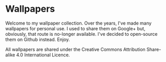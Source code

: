 # Wallpapers

Welcome to my wallpaper collection. Over the years, I've made many wallpapers for personal use. I used to share them on Google+ but, obviously, that route is no-longer available. I've decided to open-source them on Github instead. Enjoy.

All wallpapers are shared under the Creative Commons Attribution Share-alike 4.0 International Licence.